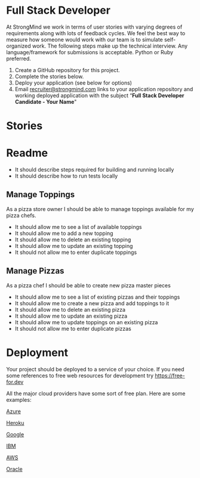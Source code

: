 # Full Stack Developer

At StrongMind we work in terms of user stories with varying degrees of requirements along with lots of feedback cycles.  We feel the best way to measure how someone would work with our team is to simulate self-organized work.  The following steps make up the technical interview. Any language/framework for submissions is acceptable. Python or Ruby preferred.

1. Create a GitHub repository for this project.  
2. Complete the stories below.
3. Deploy your application (see below for options) 
4. Email [recruiter@strongmind.com](mailto:recruiter@strongmind.com) links to your application repository and working deployed application with the subject “**Full Stack Developer Candidate - Your Name**"

# Stories 

# Readme

* It should describe steps required for building and running locally
* It should describe how to run tests locally

## Manage Toppings 

As a pizza store owner I should be able to manage toppings available for my pizza chefs. 

* It should allow me to see a list of available toppings 
* It should allow me to add a new topping 
* It should allow me to delete an existing topping 
* It should allow me to update an existing topping
* It should not allow me to enter duplicate toppings

## Manage Pizzas 

As a pizza chef I should be able to create new pizza master pieces 

* It should allow me to see a list of existing pizzas and their toppings 
* It should allow me to create a new pizza and add toppings to it 
* It should allow me to delete an existing pizza 
* It should allow me to update an existing pizza 
* It should allow me to update toppings on an existing pizza
* It should not allow me to enter duplicate pizzas
 

# Deployment 

Your project should be deployed to a service of your choice. If you need some references to free web resources for development try https://free-for.dev  

All the major cloud providers have some sort of free plan. Here are some examples: 

[Azure](https://azure.microsoft.com/free)

[Heroku](https://www.heroku.com/free)

[Google](https://cloud.google.com/free)  

[IBM](https://www.ibm.com/cloud/free)

[AWS](https://aws.amazon.com/free)

[Oracle](https://www.oracle.com/cloud/free) 


